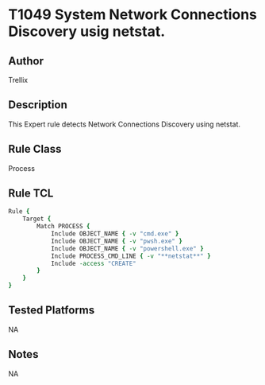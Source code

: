 # T1049 System Network Connections Discovery usig netstat.

## Author
Trellix

## Description
This Expert rule detects Network Connections Discovery using netstat.

## Rule Class 
Process

## Rule TCL
```tcl
Rule {
    Target {
        Match PROCESS {
            Include OBJECT_NAME { -v "cmd.exe" }
            Include OBJECT_NAME { -v "pwsh.exe" }
            Include OBJECT_NAME { -v "powershell.exe" }
            Include PROCESS_CMD_LINE { -v "**netstat**" }
            Include -access "CREATE"
        }
    }
}
```

## Tested Platforms
NA

## Notes
NA
